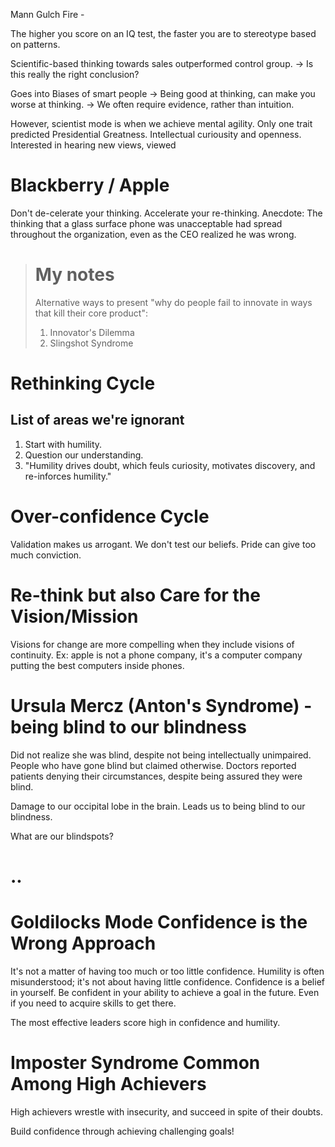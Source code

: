 Mann Gulch Fire - 


The higher you score on an IQ test, the faster you are to stereotype based on patterns.

Scientific-based thinking towards sales outperformed control group.
-> Is this really the right conclusion?

Goes into Biases of smart people
-> Being good at thinking, can make you worse at thinking.
-> We often require evidence, rather than intuition.

However, scientist mode is when we achieve mental agility.
Only one trait predicted Presidential Greatness.  Intellectual curiousity and openness.  Interested in hearing new views, viewed 

# Blackberry / Apple

Don't de-celerate your thinking.  Accelerate your re-thinking.
Anecdote: The thinking that a glass surface phone was unacceptable had spread throughout the organization, even as the CEO realized he was wrong.

> # My notes
> Alternative ways to present "why do people fail to innovate in ways that kill their core product":
> 1. Innovator's Dilemma
> 2. Slingshot Syndrome

# Rethinking Cycle

## List of areas we're ignorant

1. Start with humility.
2. Question our understanding.
3. "Humility drives doubt, which feuls curiosity, motivates discovery, and re-inforces humility."

# Over-confidence Cycle

Validation makes us arrogant.  We don't test our beliefs.  Pride can give too much conviction.

# Re-think but also Care for the Vision/Mission
Visions for change are more compelling when they include visions of continuity.
Ex: apple is not a phone company, it's a computer company putting the best computers inside phones.

# Ursula Mercz (Anton's Syndrome) - being blind to our blindness
Did not realize she was blind, despite not being intellectually unimpaired.
People who have gone blind but claimed otherwise.
Doctors reported patients denying their circumstances, despite being assured they were blind.

Damage to our occipital lobe in the brain.  Leads us to being blind to our blindness.

What are our blindspots?

# ..


# Goldilocks Mode Confidence is the Wrong Approach
It's not a matter of having too much or too little confidence.
Humility is often misunderstood; it's not about having little confidence.
Confidence is a belief in yourself.
Be confident in your ability to achieve a goal in the future.  Even if you need to acquire skills to get there.

The most effective leaders score high in confidence and humility.


# Imposter Syndrome Common Among High Achievers

High achievers wrestle with insecurity, and succeed in spite of their doubts.

Build confidence through achieving challenging goals!
